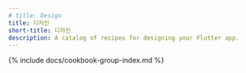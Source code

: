 ```yaml
---
# title: Design
title: 디자인
short-title: 디자인
description: A catalog of recipes for designing your Flutter app.
---
```


{% include docs/cookbook-group-index.md %}
